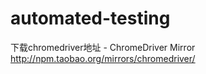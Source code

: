 # automated-testing



下载chromedriver地址 - ChromeDriver Mirror
http://npm.taobao.org/mirrors/chromedriver/